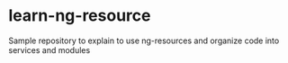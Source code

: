 # learn-ng-resource
Sample repository to explain to use ng-resources and organize code into services and modules
